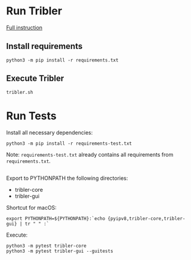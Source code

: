 # Run Tribler

[Full instruction](https://tribler.readthedocs.io/en/latest/development/development.html)

## Install requirements

```
python3 -m pip install -r requirements.txt
```

## Execute Tribler

```
tribler.sh
```

# Run Tests

Install all necessary dependencies:
```
python3 -m pip install -r requirements-test.txt
```
Note: `requirements-test.txt` already contains all requirements 
from` requirements.txt`.

##

Export to PYTHONPATH the following directories:

* tribler-core
* tribler-gui

Shortcut for macOS:
```shell script
export PYTHONPATH=${PYTHONPATH}:`echo {pyipv8,tribler-core,tribler-gui} | tr " " :`
```
Execute:
```
python3 -m pytest tribler-core
python3 -m pytest tribler-gui --guitests
```